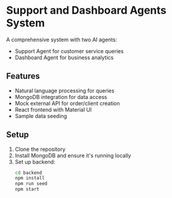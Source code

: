 # Support and Dashboard Agents System

A comprehensive system with two AI agents:
- Support Agent for customer service queries
- Dashboard Agent for business analytics

## Features

- Natural language processing for queries
- MongoDB integration for data access
- Mock external API for order/client creation
- React frontend with Material UI
- Sample data seeding

## Setup

1. Clone the repository
2. Install MongoDB and ensure it's running locally
3. Set up backend:
   ```bash
   cd backend
   npm install
   npm run seed
   npm start